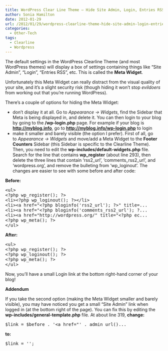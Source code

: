 ```yaml
---
title: WordPress Clear Line Theme – Hide Site Admin, Login, Entries RSS
author: Sonia Hamilton
date: 2012-01-29
url: /2012/01/29/wordpress-clearline-theme-hide-site-admin-login-entries-rss/
categories:
  - Other-Tech
tags:
  - Clearline
  - Wordpress
---
```

The default settings in the WordPress Clearline Theme (and most WordPress themes) will display a box of settings containing things like &#8220;Site Admin&#8221;, &#8220;Login&#8221;, &#8220;Entries RSS&#8221;, etc. This is called the **Meta Widget**.

Unfortunately this Meta Widget can really distract from the visual quality of your site, and it&#8217;s a slight security risk (though hiding it won&#8217;t stop *evildoers* from working out that you&#8217;re running WordPress).

There&#8217;s a couple of options for hiding the Meta Widget:

  * don&#8217;t display it at all. Go to *Appearance -> Widgets*, find the Sidebar that Meta is being displayed in, and delete it. You can then login to your blog by going to the **/wp-login.php** page. For example if your blog is **http://myblog.info**, go to **http://myblog.info/wp-login.php** to login
  * make it smaller and barely visible (the option I prefer). First of all, go to *Appearance -> Widgets* and move/add a Meta Widget to the **Footer Counters** Sidebar (this Sidebar is specific to the Clearline Theme). Then, you need to edit the **wp-includes/default-widgets.php** file. Search for the line that contains **wp_register** (about line 293), then delete the three lines that contain &#8216;rss2\_url&#8217;, &#8216;comments\_rss2\_url&#8217;, and &#8216;wordpress.org&#8217;, and remove the bulleting from &#8216;wp\_loginout&#8217;. The changes are easier to see with some before and after code:

**Before:**

<pre>&lt;ul&gt;
&lt;?php wp_register(); ?&gt;
&lt;li&gt;&lt;?php wp_loginout(); ?&gt;&lt;/li&gt;
&lt;li&gt;&lt;a href="&lt;?php bloginfo('rss2_url'); ?&gt;" title=...
&lt;li&gt;&lt;a href="&lt;?php bloginfo('comments_rss2_url'); ?...
&lt;li&gt;&lt;a href="http://wordpress.org/" title="&lt;?php ec...
&lt;?php wp_meta(); ?&gt;
&lt;/ul&gt;</pre>

**After:**

<pre>&lt;ul&gt;
&lt;?php wp_register(); ?&gt;
&lt;?php wp_loginout(); ?&gt;
&lt;?php wp_meta(); ?&gt;
&lt;/ul&gt;</pre>

Now, you&#8217;ll have a small Login link at the bottom right-hand corner of your blog!

**Addendum**

If you take the second option (making the Meta Widget smaller and barely visible), you may have noticed you get a small &#8220;Site Admin&#8221; link when logged in (at the bottom right of the page). You can fix this by editing the **wp-includes/general-template.php** file. At about line 319, **change:**

<pre>$link = $before . '&lt;a href="' . admin_url()...</pre>

**to:**

<pre>$link = '';</pre>
